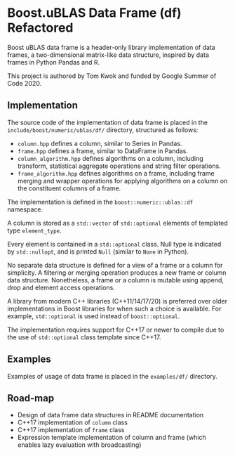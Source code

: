 # Boost.uBLAS Data Frame (df) Refactored

Boost uBLAS data frame is a header-only library implementation of data frames, a two-dimensional matrix-like data structure, inspired by data frames in Python Pandas and R.

This project is authored by Tom Kwok and funded by Google Summer of Code 2020.

## Implementation

The source code of the implementation of data frame is placed in the `include/boost/numeric/ublas/df/` directory, structured as follows:
* `column.hpp` defines a column, similar to Series in Pandas.
* `frame.hpp` defines a frame, similar to DataFrame in Pandas.
* `column_algorithm.hpp` defines algorithms on a column, including transform, statistical aggregate operations and string filter operations.
* `frame_algorithm.hpp` defines algorithms on a frame, including frame merging and wrapper operations for applying algorithms on a column on the constituent columns of a frame.

The implementation is defined in the `boost::numeric::ublas::df` namespace. 

A column is stored as a `std::vector` of `std::optional` elements of templated type `element_type`.

Every element is contained in a `std::optional` class. Null type is indicated by `std::nullopt`, and is printed `Null` (similar to `None` in Python).

No separate data structure is defined for a view of a frame or a column for simplicity. A filtering or merging operation produces a new frame or column data structure. Nonetheless, a frame or a column is mutable using append, drop and element access operations. 

A library from modern C++ libraries (C++11/14/17/20) is preferred over older implementations in Boost libraries for when such a choice is available. For example, `std::optional` is used instead of `boost::optional`.

The implementation requires support for C++17 or newer to compile due to the use of `std::optional` class template since C++17.

## Examples

Examples of usage of data frame is placed in the `examples/df/` directory.

## Road-map

* Design of data frame data structures in README documentation
* C++17 implementation of `column` class
* C++17 implementation of `frame` class
* Expression template implementation of column and frame (which enables lazy evaluation with broadcasting)

